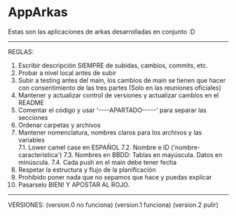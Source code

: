 # AppArkas
Estas son las aplicaciones de arkas desarrolladas en conjunto :D

-------------------------------------------------------
REGLAS:

1. Escribir descripción SIEMPRE de subidas, cambios, commits, etc.
2. Probar a nivel local antes de subir
3. Subir a testing antes del main, los cambios de main se tienen que hacer con consentimiento de las tres partes (Solo en las reuniones oficiales)
4. Mantener y actualizar control de versiones y actualizar cambios en el README
5. Comentar el código y usar '----APARTADO-----' para separar las secciones
6. Ordenar carpetas y archivos
7. Mantener nomenclatura, nombres claros para los archivos y las variables      
    7.1. Lower camel case en ESPAÑOL
    7.2. Nombre e ID ('nombre-caracteristica')
    7.3. Nombres en BBDD: Tablas en mayúscula. Datos en minúscula.
    7.4. Cada push en el main debe tener fecha
8. Respetar la estructura y flujo de la planificación
9. Prohibido poner nada que no sepamos que hace y puedas explicar
10. Pasarselo BIEN! Y APOSTAR AL ROJO.

---------------------------------------------------------
VERSIONES: (version.0 no funciona) (version.1 funciona) (version.2 pulir)
